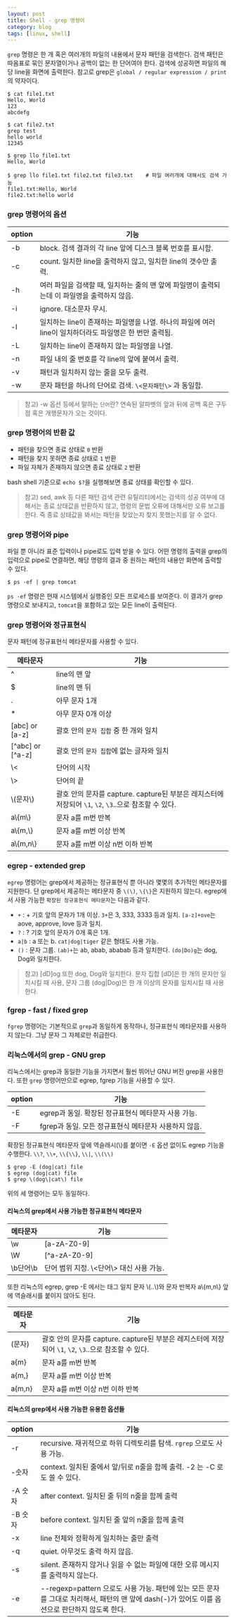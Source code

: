 ```yaml
---
layout: post
title: Shell - grep 명령어
category: blog
tags: [linux, shell]
---
```

`grep` 명령은 한 개 혹은 여러개의 파일의 내용에서 문자 패턴을 검색한다. 검색 패턴은 따옴표로 묶인 문자열이거나 공백이 없는 한 단어여야 한다. 검색에 성공하면 파일의 해당 line을 화면에 출력한다. 참고로 grep은 `global / regular expression / print`의 약자이다.

```shell
$ cat file1.txt
Hello, World
123
abcdefg

$ cat file2.txt
grep test
hello world
12345

$ grep llo file1.txt 
Hello, World

$ grep llo file1.txt file2.txt file3.txt	# 파일 여러개에 대해서도 검색 가능
file1.txt:Hello, World
file2.txt:hello world
```

### grep 명령어의 옵션

|option|기능|
|------|---|
|-b|block. 검색 결과의 각 line 앞에 디스크 블록 번호를 표시함.|
|-c|count. 일치한 line을 출력하지 않고, 일치한 line의 갯수만 출력.|
|-h|여러 파일을 검색할 때, 일치하는 줄의 맨 앞에 파일명이 출력되는데 이 파일명을 출력하지 않음.|
|-i|ignore. 대소문자 무시.|
|-l|일치하는 line이 존재하는 파일명을 나열. 하나의 파일에 여러 line이 일치하더라도 파일명은 한 번만 출력됨.|
|-L|일치하는 line이 존재하지 않는 파일명을 나열.
|-n|파일 내의 줄 번호를 각 line의 앞에 붙여서 출력.|
|-v|패턴과 일치하지 않는 줄을 모두 출력.|
|-w|문자 패턴을 하나의 단어로 검색. `\<문자패턴\>` 과 동일함.|

> 참고) -w 옵션 등에서 말하는 `단어`란? 연속된 알파벳의 앞과 뒤에 공백 혹은 구두점 혹은 개행문자가 오는 것이다.

### grep 명령어의 반환 값
- 패턴을 찾으면 종료 상태로 `0` 반환
- 패턴을 찾지 못하면 종료 상태로 `1` 반환
- 파일 자체가 존재하지 않으면 종료 상태로 `2` 반환

bash shell 기준으로 `echo $?`을 실행해보면 종료 상태를 확인할 수 있다.
> 참고) sed, awk 등 다른 패턴 검색 관련 유틸리티에서는 검색의 성공 여부에 대해서는 종료 상태값을 반환하지 않고, 명령의 문법 오류에 대해서만 오류 보고를 한다. 즉 종료 상태값을 봐서는 패턴을 찾았는지 찾지 못했는지를 알 수 없다.

### grep 명령어와 pipe
파일 뿐 아니라 표준 입력이나 pipe로도 입력 받을 수 있다. 어떤 명령의 출력을 grep의 입력으로 pipe로 연결하면, 해당 명령의 결과 중 원하는 패턴의 내용만 화면에 출력할 수 있다.

```
$ ps -ef | grep tomcat
```
`ps -ef` 명령은 현재 시스템에서 실행중인 모든 프로세스를 보여준다. 이 결과가 grep 명령으로 보내지고, `tomcat`을 포함하고 있는 모든 line이 출력된다.

### grep 명령어와 정규표현식
문자 패턴에 정규표현식 메타문자를 사용할 수 있다.

|메타문자|기능|
|------|---|
^|line의 맨 앞
$|line의 맨 뒤
.|아무 문자 1개
*|아무 문자 0개 이상
[abc] or [a-z]|괄호 안의 `문자 집합` 중 한 개와 일치
[^abc] or [^a-z]|괄호 안의 `문자 집합`에 없는 글자와 일치
\\<|단어의 시작
\\>|단어의 끝
\\(문자\\)|괄호 안의 문자를 capture. capture된 부분은 레지스터에 저장되어 `\1`, `\2`, `\3`..으로 참조할 수 있다.
a\\{m\\}|문자 a를 m번 반복
a\\{m,\\}|문자 a를 m번 이상 반복
a\\{m,n\\}|문자 a를 m번 이상 n번 이하 반복


### egrep - extended grep
`egrep` 명령어는 grep에서 제공하는 정규표현식 뿐 아니라 몇몇의 추가적인 메타문자를 지원한다. 단 grep에서 제공하는 메타문자 중 `\(\)`, `\{\}`은 지원하지 않는다. egrep에서 사용 가능한 `확장된 정규표현식 메타문자`는 다음과 같다.

- `+` : + 기호 앞의 문자가 1개 이상. `3+`은 3, 333, 3333 등과 일치. `[a-z]+ove`는 aove, approve, love 등과 일치.
- `?` : ? 기호 앞의 문자가 0개 혹은 1개.
- `a|b` : a 또는 b. `cat|dog|tiger` 같은 형태도 사용 가능.
- `()` : 문자 그룹. `(ab)+`는 ab, abab, ababab 등과 일치한다. `(do|Do)g`는 dog, Dog와 일치한다.

> 참고) [dD]og 또한 dog, Dog와 일치한다. 문자 집합 [dD]은 한 개의 문자만 일치시킬 때 사용, 문자 그룹 (dog\|Dog)은 한 개 이상의 문자를 일치시킬 때 사용한다.

### fgrep - fast / fixed grep
`fgrep` 명령어는 기본적으로 `grep`과 동일하게 동작하나, 정규표현식 메타문자를 사용하지 않는다. 그냥 문자 그 자체로만 취급한다.

### 리눅스에서의 grep - GNU grep
리눅스에서는 grep과 동일한 기능을 가지면서 훨씬 뛰어난 GNU 버전 grep을 사용한다. 또한 `grep` 명령어만으로 egrep, fgrep 기능을 사용할 수 있다.

|option|기능|
|------|---|
|-E|egrep과 동일. 확장된 정규표현식 메타문자 사용 가능.|
|-F|fgrep과 동일. 모든 정규표현식 메타문자 사용하지 않음.|

확장된 정규표현식 메타문자 앞에 역슬래시(\\)를 붙이면 `-E` 옵션 없이도 egrep 기능을 수행한다. `\\?`, `\\+`, `\\{\\}`, `\\|`, `\\(\\)`

```shell
$ grep -E (dog|cat) file
$ egrep (dog|cat) file
$ grep \(dog\|cat\) file
```

위의 세 명령어는 모두 동일하다.


#### 리눅스의 grep에서 사용 가능한 정규표현식 메타문자

|메타문자|기능|
|------|---|
|\\w|[a-zA-Z0-9]|
|\\W|[^a-zA-Z0-9]|
|\\b단어\\b|단어 범위 지정. \\<단어\\> 대신 사용 가능.|

또한 리눅스의 egrep, grep -E 에서는 태그 일치 문자 \\(..\\)와 문자 반복자 a\\{m,n\\} 앞에 역슬래시를 붙이지 않아도 된다.

|메타문자|기능|
|------|---|
(문자)|괄호 안의 문자를 capture. capture된 부분은 레지스터에 저장되어 `\1`, `\2`, `\3`..으로 참조할 수 있다.
a{m}|문자 a를 m번 반복
a{m,}|문자 a를 m번 이상 반복
a{m,n}|문자 a를 m번 이상 n번 이하 반복

#### 리눅스의 grep에서 사용 가능한 유용한 옵션들

|option|기능|
|------|---|
|-r|recursive. 재귀적으로 하위 디렉토리를 탐색. `rgrep` 으로도 사용 가능.|
|-숫자|context. 일치된 줄에서 앞/뒤로 n줄을 함께 출력. -2 는 -C 로도 쓸 수 있다. |
|-A 숫자|after context. 일치된 줄 뒤의 n줄을 함께 출력|
|-B 숫자|before context. 일치된 줄 앞의 n줄을 함께 출력|
|-x|line 전체와 정확하게 일치하는 줄만 출력|
|-q|quiet. 아무것도 출력 하지 않음.
|-s|silent. 존재하지 않거나 읽을 수 없는 파일에 대한 오류 메시지를 출력하지 않는다.|
|-e|--regexp=pattern 으로도 사용 가능. 패턴에 있는 모든 문자를 그대로 처리해서, 패턴의 맨 앞에 dash(-)가 있어도 이를 옵션으로 판단하지 않도록 한다.
